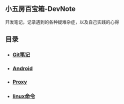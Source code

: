 ## 小五房百宝箱-DevNote
开发笔记，记录遇到的各种疑难杂症，以及自己实践的心得

## 目录

- ### [Git笔记](git_note/1.md) 
- ### [Android](android_note/index.md)
- ### [Proxy](proxy_note/ss_kcptun.md)
- ### [linux命令](linux_note/command.md)
